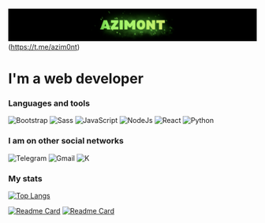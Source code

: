 ![Header](https://github.com/Azim0nt/azim0nt/blob/main/assets/header.png)(https://t.me/azim0nt)

# I'm a web developer

### Languages and tools
![Bootstrap](https://img.shields.io/badge/-Bootstrap-2b1a3e?style=for-the-badge&logo=Bootstrap&logoColor=8812fc)
![Sass](https://img.shields.io/badge/-Sass-2b1a3e?style=for-the-badge&logo=sass&logoColor=cf6c9c)
![JavaScript](https://img.shields.io/badge/-JAVASCRIPT-2b1a3e?style=for-the-badge&logo=JAVASCRIPT&logoColor=f7e025)
![NodeJs](https://img.shields.io/badge/-NodeJs-2b1a3e?style=for-the-badge&logo=nodedotjs&logoColor=87cf30)
![React](https://img.shields.io/badge/-React-2b1a3e?style=for-the-badge&logo=react&logoColor=61dafb)
![Python](https://img.shields.io/badge/-Python-2b1a3e?style=for-the-badge&logo=Python&logoColor=3e74a4)



### I am on other social networks
![Telegram](https://img.shields.io/badge/-Telegram-2b1a3e?style=for-the-badge&logo=Telegram&logoColor=30acec)
![Gmail](https://img.shields.io/badge/-Gmail-2b1a3e?style=for-the-badge&logo=Gmail&logoColor=e55348)
![K](https://img.shields.io/badge/-Kwork-2b1a3e?style=for-the-badge)

### My stats
[![Top Langs](https://github-readme-stats.vercel.app/api/top-langs/?username=azim0nt&theme=dark&show_icons=true)](https://github.com/azim0nt/github-readme-stats)

[![Readme Card](https://github-readme-stats.vercel.app/api/pin/?username=azim0nt&repo=audio_player&theme=dark&show_icons=true)](https://github.com/azim0nt/audio_player)
[![Readme Card](https://github-readme-stats.vercel.app/api/pin/?username=azim0nt&repo=tracking-odds&theme=dark&show_icons=true)](https://github.com/azim0nt/tracking-odds)
